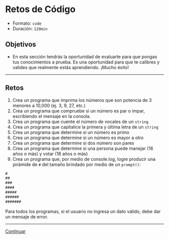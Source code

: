 # Retos de Código
- Formato: `code`
- Duración: `120min`

## Objetivos

- En esta sección tendrás la oportunidad de evaluarte para que pongas tus conocimientos a prueba. Es una oportunidad para que te calibres y valides que realmente estás aprendiendo. ¡Mucho éxito!

***

## Retos

1. Crea un programa que imprima los números que son potencia de 3 menores a 10,000 (ej. 3, 9, 27, etc.)
2. Crea un programa que compruebe si un número es par o impar, escribiendo el mensaje en la consola.
3. Crea un programa que cuente el número de vocales de un `string`
4. Crea un programa que capitalice la primera y última letra de un `string`
5. Crea un programa que determine si un número es primo
6. Crea un programa que determine si un número es mayor a otro
7. Crea un programa que determine si dos número son pares
8. Crea un programa que determine si una persona puede manejar (16 años o más) y votar (18 años o más)
9. Crea un programa que, por medio de console.log, logre producir una pirámide de `#` del tamaño brindado por medio de un `prompt()`:

```js
#
##
###
####
#####
######
#######
```

Para todos los programas, si el usuario no ingresa un dato válido, debe dar un mensaje de error.


***
[Continuar]( )
